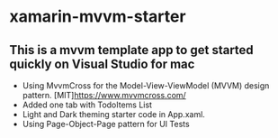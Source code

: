 # xamarin-mvvm-starter

## This is a mvvm template app to get started quickly on Visual Studio for mac
-  Using MvvmCross for the Model-View-ViewModel (MVVM) design pattern. [MIT]https://www.mvvmcross.com/
-  Added one tab with TodoItems List
-  Light and Dark theming starter code in App.xaml.
-  Using Page-Object-Page pattern for UI Tests
